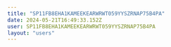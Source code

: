 ```yaml
---
title: "SP11FB8EHA1KAMEEKEARWRWT059YYSZRNAP75B4PA"
date: 2024-05-21T16:49:33.152Z
user: SP11FB8EHA1KAMEEKEARWRWT059YYSZRNAP75B4PA
layout: "users"
---
```

    